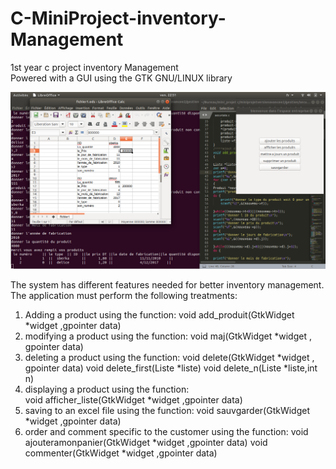 # C-MiniProject-inventory-Management
1st year c project inventory Management  
Powered with a GUI using the GTK GNU/LINUX library 

![](img/overview.png)


The system has different features needed for better inventory management. The application must perform the following treatments: 
1) Adding a product using the function:  void add_produit(GtkWidget *widget ,gpointer data) 
2) modifying a product using the function:  void maj(GtkWidget *widget , gpointer data) 
3) deleting a product using the function:  void delete(GtkWidget *widget , gpointer data) 
void delete_first(Liste *liste) 
void delete_n(Liste *liste,int n)
4) displaying a product using the function:  
void afficher_liste(GtkWidget *widget ,gpointer data) 
5) saving to an excel file using the function: 
void sauvgarder(GtkWidget *widget ,gpointer data)  
6) order and comment specific to the customer using the function:
void ajouteramonpanier(GtkWidget *widget ,gpointer data) 
void commenter(GtkWidget *widget ,gpointer data)


